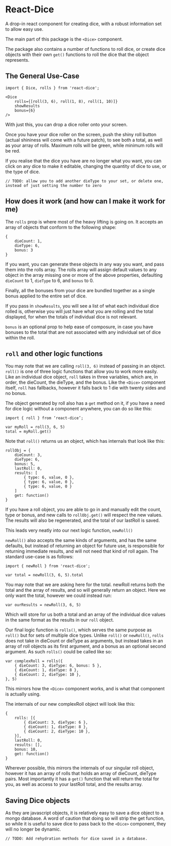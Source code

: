 # React-Dice
A drop-in react component for creating dice, with a robust information set to allow easy use.

The main part of this package is the `<Dice>` component.

The package also contains a number of functions to roll dice, or create dice objects with their own `get()` functions to roll the dice that the object represents.

## The General Use-Case
```
import { Dice, rolls } from 'react-dice';

<Dice
	rolls={[roll(3, 6), roll(1, 8), roll(1, 10)]}
	showResults
	bonus={6}
/>
```

With just this, you can drop a dice roller onto your screen.

Once you have your dice roller on the screen, push the shiny roll button (actual shininess will come with a future patch), to see both a total, as well as your array of rolls. Maximum rolls will be green, while minimum rolls will be red.

If you realise that the dice you have are no longer what you want, you can click on any dice to make it editable, changing the quantity of dice to use, or the type of dice.

```
// TODO: allow you to add another dieType to your set, or delete one, instead of just setting the number to zero
```

## How does it work (and how can I make it work for me)
The `rolls` prop is where most of the heavy lifting is going on. It accepts an array of objects that conform to the following shape:

```
{
	dieCount: 1,
	dieType: 6,
	bonus: 3
}
```

If you want, you can generate these objects in any way you want, and pass them into the rolls array. The rolls array will assign default values to any object in the array missing one or more of the above properties, defaulting `dieCount` to 1, `dieType` to 6, and `bonus` to 0.

Finally, all the bonuses from your dice are bundled together as a single bonus applied to the entire set of dice.

If you pass in `showResults`, you will see a list of what each individual dice rolled is, otherwise you will just have what you are rolling and the total displayed, for when the totals of individual dice is not relevant.

`bonus` is an optional prop to help ease of composure, in case you have bonuses to the total that are not associated with any individual set of dice within the roll.

## `roll` and other logic functions


You may note that we are calling `roll(3, 6)` instead of passing in an object. `roll()` is one of three logic functions that allow you to work more easily. Like an individual dice object, `roll` takes in three variables, which are, in order, the dieCount, the dieType, and the bonus. Like the `<Dice>` component itself, `roll` has fallbacks, however it falls back to 1 die with twenty sides and no bonus.

The object generated by roll also has a `get` method on it, if you have a need for dice logic without a component anywhere, you can do so like this:

```
import { roll } from ‘react-dice’;

var myRoll = roll(3, 6, 5)
total = myRoll.get()

```

Note that `roll()` returns us an object, which has internals that look like this:

```
rollObj = {
	dieCount: 3,
	dieType: 6,
	bonus: 5,
	lastRoll: 0,
	results: [
		{ type: 6, value, 0 },
		{ type: 6, value, 0 },
		{ type: 6, value, 0 }
	]
	get: function()
}
```

If you have a roll object, you are able to go in and manually edit the count, type or bonus, and new calls to `rollObj.get()` will respect the new values. The results will also be regenerated, and the total of our lastRoll is saved.

This leads very neatly into our next logic function, `newRoll()`

`newRoll()` also accepts the same kinds of arguments, and has the same defaults, but instead of returning an object for future use, is responsible for returning immediate results, and will not need that kind of roll again. The standard use-case is as follows:

```
import { newRoll } from 'react-dice';

var total = newRoll(3, 6, 5).total

```

You may note that we are asking here for the total. newRoll returns both the total and the array of results, and so will generally return an object. Here we only want the total, however we could instead run:

```
var ourResults = newRoll(3, 6, 5)
```

Which will store for us both a total and an array of the individual dice values in the same format as the results in our `roll` object.

Our final logic function is `rolls()`, which serves the same purpose as `roll()` but for sets of multiple dice types. Unlike `roll()` or `newRoll()`, `rolls` does not take in dieCount or dieType as arguments, but instead takes in an array of roll objects as its first argument, and a bonus as an optional second argument. As such `rolls()` could be called like so:

```
var complexRoll = rolls({
	{ dieCount: 3, dieType: 6, bonus: 5 },
	{ dieCount: 1, dieType: 8 },
	{ dieCount: 2, dieType: 10 },
}, 5)

```

This mirrors how the `<Dice>` component works, and is what that component is actually using.

The internals of our new complexRoll object will look like this:

```
{
	rolls: [{
		{ dieCount: 3, dieType: 6 },
		{ dieCount: 1, dieType: 8 },
		{ dieCount: 2, dieType: 10 },
	}],
	lastRoll: 0,
	results: [],
	bonus: 10,
	get: function()
}
```

Wherever possible, this mirrors the internals of our singular roll object, however it has an array of rolls that holds an array  of dieCount, dieType pairs. Most importantly it has a `get()` function that will return the total for you, as well as access to your lastRoll total, and the results array.

## Saving Dice objects

As they are javascript objects, it is relatively easy to save a dice object to a mongo database. A word of caution that doing so will strip the get function, so while it is useful to save dice to pass back to the `<Dice>` component, they will no longer be dynamic.

```
// TODO: Add rehydration methods for dice saved in a database.
```
